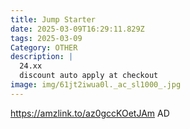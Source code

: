 ```yaml
---
title: Jump Starter
date: 2025-03-09T16:29:11.829Z
tags: 2025-03-09
Category: OTHER
description: |
  24.xx
  discount auto apply at checkout 
image: img/61jt2iwua0l._ac_sl1000_.jpg
---
```

https://amzlink.to/az0gccKOetJAm
AD